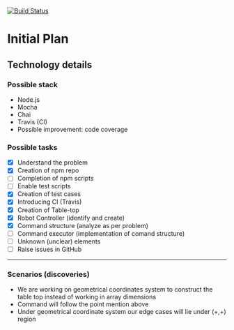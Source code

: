 [![Build Status](https://travis-ci.org/mianusmankhalid/toy-robot.svg?branch=master)](https://travis-ci.org/mianusmankhalid/toy-robot)

# Initial Plan

## Technology details

### Possible stack
- Node.js
- Mocha
- Chai
- Travis (CI)
- Possible improvement: code coverage

### Possible tasks
- [x] Understand the problem
- [x] Creation of npm repo
- [ ] Completion of npm scripts
- [ ] Enable test scripts
- [x] Creation of test cases
- [x] Introducing CI (Travis)
- [x] Creation of Table-top
- [x] Robot Controller (identify and create)
- [x] Command structure (analyze as per problem)
- [ ] Command executor (implementation of comand structure)
- [ ] Unknown (unclear) elements
- [ ] Raise issues in GitHub

---

### Scenarios (discoveries)
- We are working on geometrical coordinates system to construct the table top instead of working in array dimensions
- Command will follow the point mention above
- Under geometrical coordinate system our edge cases will lie under (+,+) region